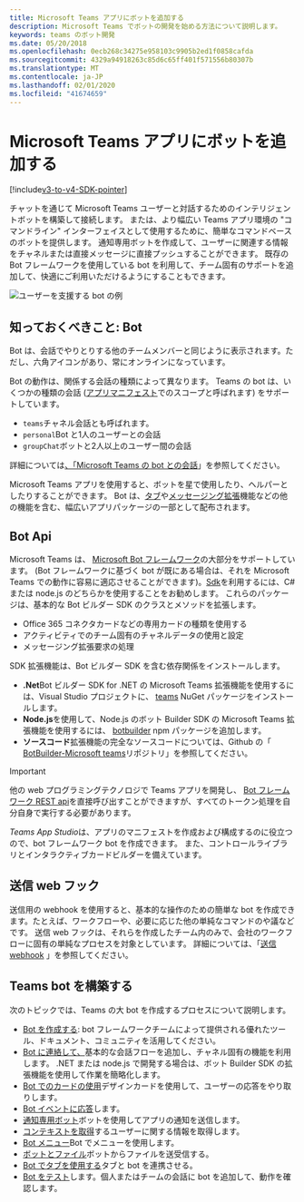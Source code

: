 ```yaml
---
title: Microsoft Teams アプリにボットを追加する
description: Microsoft Teams でボットの開発を始める方法について説明します。
keywords: teams のボット開発
ms.date: 05/20/2018
ms.openlocfilehash: 0ecb268c34275e958103c9905b2ed1f0858cafda
ms.sourcegitcommit: 4329a94918263c85d6c65ff401f571556b80307b
ms.translationtype: MT
ms.contentlocale: ja-JP
ms.lasthandoff: 02/01/2020
ms.locfileid: "41674659"
---
```

# <a name="add-bots-to-microsoft-teams-apps"></a>Microsoft Teams アプリにボットを追加する

[!include[v3-to-v4-SDK-pointer](~/includes/v3-to-v4-pointer-bots.md)]

チャットを通じて Microsoft Teams ユーザーと対話するためのインテリジェントボットを構築して接続します。 または、より幅広い Teams アプリ環境の "コマンドライン" インターフェイスとして使用するために、簡単なコマンドベースのボットを提供します。 通知専用ボットを作成して、ユーザーに関連する情報をチャネルまたは直接メッセージに直接プッシュすることができます。 既存の Bot フレームワークを使用している bot を利用して、チーム固有のサポートを追加して、快適にご利用いただけるようにすることもできます。

![ユーザーを支援する bot の例](~/assets/images/bot_example.png)

## <a name="what-you-need-to-know-bots"></a>知っておくべきこと: Bot

Bot は、会話でやりとりする他のチームメンバーと同じように表示されます。ただし、六角アイコンがあり、常にオンラインになっています。

Bot の動作は、関係する会話の種類によって異なります。 Teams の bot は、いくつかの種類の会話 ([アプリマニフェスト](~/resources/schema/manifest-schema.md)でのスコープと呼ばれます) をサポートしています。

* `teams`チャネル会話とも呼ばれます。
* `personal`Bot と1人のユーザーとの会話
* `groupChat`ボットと2人以上のユーザー間の会話

詳細については[、「Microsoft Teams の bot との会話](~/resources/bot-v3/bot-conversations/bots-conversations.md)」を参照してください。

Microsoft Teams アプリを使用すると、ボットを星で使用したり、ヘルパーとしたりすることができます。 Bot は、[タブ](~/tabs/what-are-tabs.md)や[メッセージング拡張](~/messaging-extensions/what-are-messaging-extensions.md)機能などの他の機能を含む、幅広いアプリパッケージの一部として配布されます。

## <a name="bot-apis"></a>Bot Api

Microsoft Teams は、 [Microsoft Bot フレームワーク](https://dev.botframework.com/)の大部分をサポートしています。 (Bot フレームワークに基づく bot が既にある場合は、それを Microsoft Teams での動作に容易に適応させることができます)。[Sdk](/microsoftteams/platform/#pivot=sdk-tools)を利用するには、C# または node.js のどちらかを使用することをお勧めします。 これらのパッケージは、基本的な Bot ビルダー SDK のクラスとメソッドを拡張します。

* Office 365 コネクタカードなどの専用カードの種類を使用する
* アクティビティでのチーム固有のチャネルデータの使用と設定
* メッセージング拡張要求の処理

SDK 拡張機能は、Bot ビルダー SDK を含む依存関係をインストールします。

* **.Net**Bot ビルダー SDK for .NET の Microsoft Teams 拡張機能を使用するには、Visual Studio プロジェクトに、 [teams](https://www.nuget.org/packages/Microsoft.Bot.Connector.Teams) NuGet パッケージをインストールします。
* **Node.js**を使用して、Node.js のボット Builder SDK の Microsoft Teams 拡張機能を使用するには、 [botbuilder](https://www.npmjs.com/package/botbuilder-teams) npm パッケージを追加します。
* **ソースコード**拡張機能の完全なソースコードについては、Github の「 [BotBuilder-Microsoft teams](https://github.com/OfficeDev/BotBuilder-MicrosoftTeams)リポジトリ」を参照してください。

> [!IMPORTANT]
> 他の web プログラミングテクノロジで Teams アプリを開発し、 [Bot フレームワーク REST api](/bot-framework/rest-api/bot-framework-rest-overview)を直接呼び出すことができますが、すべてのトークン処理を自分自身で実行する必要があります。

*Teams App Studio*は、アプリのマニフェストを作成および構成するのに役立つので、bot フレームワーク bot を作成できます。 また、コントロールライブラリとインタラクティブカードビルダーを備えています。

## <a name="outgoing-webhooks"></a>送信 web フック

送信用の webhook を使用すると、基本的な操作のための簡単な bot を作成できます。たとえば、ワークフローや、必要に応じた他の単純なコマンドのや議などです。 送信 web フックは、それらを作成したチーム内のみで、会社のワークフローに固有の単純なプロセスを対象としています。 詳細については、「[送信 webhook](~/webhooks-and-connectors/how-to/add-outgoing-webhook.md) 」を参照してください。

## <a name="build-a-great-teams-bot"></a>Teams bot を構築する

次のトピックでは、Teams の大 bot を作成するプロセスについて説明します。

* [Bot を作成する](~/resources/bot-v3/bots-create.md): bot フレームワークチームによって提供される優れたツール、ドキュメント、コミュニティを活用してください。
* [Bot に連絡して、](~/resources/bot-v3/bot-conversations/bots-conversations.md)基本的な会話フローを追加し、チャネル固有の機能を利用します。 .NET または node.js で開発する場合は、ボット Builder SDK の拡張機能を使用して作業を簡略化します。
* [Bot でのカードの使用](~/resources/bot-v3/bots-cards.md)デザインカードを使用して、ユーザーの応答をやり取りします。
* [Bot イベントに応答](~/resources/bot-v3/bots-notifications.md)します。
* [通知専用ボット](~/resources/bot-v3/bots-notification-only.md)ボットを使用してアプリの通知を送信します。
* [コンテキストを取得](~/resources/bot-v3/bots-context.md)するユーザーに関する情報を取得します。
* [Bot メニュー](~/resources/bot-v3/bots-menus.md)Bot でメニューを使用します。
* [ボットとファイル](~/resources/bot-v3/bots-files.md)ボットからファイルを送受信する。
* [Bot でタブを使用する](~/resources/bot-v3/bots-with-tabs.md)タブと bot を連携させる。
* [Bot をテスト](~/resources/bot-v3/bots-test.md)します。個人またはチームの会話に bot を追加して、動作を確認します。
